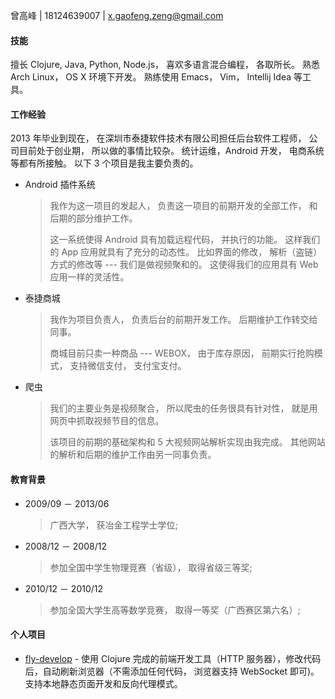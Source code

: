 曾高峰 | 18124639007 | <x.gaofeng.zeng@gmail.com>

#### 技能
擅长 Clojure, Java, Python, Node.js， 喜欢多语言混合编程， 各取所长。 熟悉 Arch Linux， OS X 环境下开发。 熟练使用 Emacs， Vim， Intellij Idea 等工具。

#### 工作经验
2013 年毕业到现在， 在深圳市泰捷软件技术有限公司担任后台软件工程师， 公司目前处于创业期， 所以做的事情比较杂。 统计运维，Android 开发， 电商系统等都有所接触。 以下 3 个项目是我主要负责的。
* Android 插件系统
	> 我作为这一项目的发起人， 负责这一项目的前期开发的全部工作， 和后期的部分维护工作。
    >
    > 这一系统使得 Android 具有加载远程代码， 并执行的功能。 这样我们的 App 应用就具有了充分的动态性。 比如界面的修改， 解析（盗链）方式的修改等 --- 我们是做视频聚和的。 这使得我们的应用具有 Web 应用一样的灵活性。
* 泰捷商城
	> 我作为项目负责人， 负责后台的前期开发工作。 后期维护工作转交给同事。
    >
    > 商城目前只卖一种商品 --- WEBOX， 由于库存原因， 前期实行抢购模式， 支持微信支付， 支付宝支付。
* 爬虫
	> 我们的主要业务是视频聚合， 所以爬虫的任务很具有针对性， 就是用网页中抓取视频节目的信息。
    >
    > 该项目的前期的基础架构和 5 大视频网站解析实现由我完成。 其他网站的解析和后期的维护工作由另一同事负责。
    >

#### 教育背景
* 2009/09 － 2013/06
	> 广西大学， 获冶金工程学士学位;

* 2008/12 － 2008/12
	> 参加全国中学生物理竞赛（省级）， 取得省级三等奖;

* 2010/12 － 2010/12
	> 参加全国大学生高等数学竞赛， 取得一等奖（广西赛区第六名）;

#### 个人项目
* [fly-develop] - 使用 Clojure 完成的前端开发工具（HTTP 服务器），修改代码后，自动刷新浏览器（不需添加任何代码， 浏览器支持 WebSocket 即可)。 支持本地静态页面开发和反向代理模式。

[fly-develop]: https://github.com/gfZeng/fly-develop
